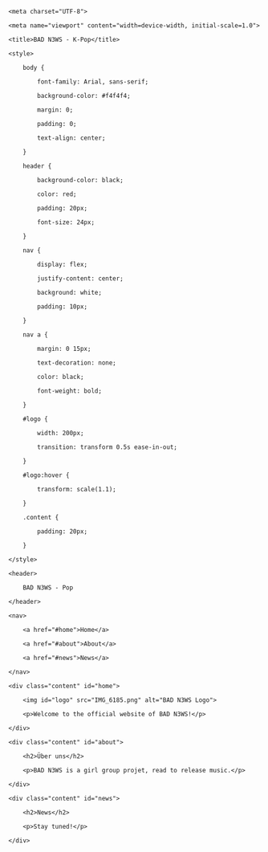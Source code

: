 <!DOCTYPE html>

<html lang="de">

<head>

    <meta charset="UTF-8">

    <meta name="viewport" content="width=device-width, initial-scale=1.0">

    <title>BAD N3WS - K-Pop</title>

    <style>

        body {

            font-family: Arial, sans-serif;

            background-color: #f4f4f4;

            margin: 0;

            padding: 0;

            text-align: center;

        }

        header {

            background-color: black;

            color: red;

            padding: 20px;

            font-size: 24px;

        }

        nav {

            display: flex;

            justify-content: center;

            background: white;

            padding: 10px;

        }

        nav a {

            margin: 0 15px;

            text-decoration: none;

            color: black;

            font-weight: bold;

        }

        #logo {

            width: 200px;

            transition: transform 0.5s ease-in-out;

        }

        #logo:hover {

            transform: scale(1.1);

        }

        .content {

            padding: 20px;

        }

    </style>

</head>

<body>

    <header>

        BAD N3WS - Pop

    </header>

    <nav>

        <a href="#home">Home</a>

        <a href="#about">About</a>

        <a href="#news">News</a>

    </nav>

    <div class="content" id="home">

        <img id="logo" src="IMG_6185.png" alt="BAD N3WS Logo">

        <p>Welcome to the official website of BAD N3WS!</p>

    </div>

    <div class="content" id="about">

        <h2>Über uns</h2>

        <p>BAD N3WS is a girl group projet, read to release music.</p>

    </div>

    <div class="content" id="news">

        <h2>News</h2>

        <p>Stay tuned!</p>

    </div>

</body>

</html>



